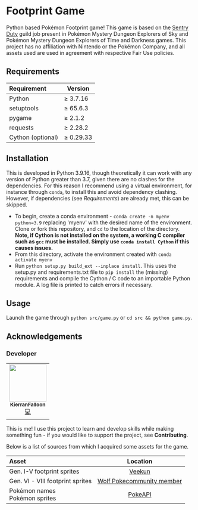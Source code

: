 # Footprint Game
Python based Pokémon Footprint game! This game is based on the [Sentry Duty](https://pokemon.fandom.com/wiki/Sentry_Duty) guild job present in Pokémon Mystery Dungeon Explorers of Sky and Pokémon Mystery Dungeon Explorers of Time and Darkness games. This project has no affiliation with Nintendo or the Pokémon Company, and all assets used are used in agreement with respective Fair Use policies.

## Requirements

| Requirement | Version |
|:-----------|-------|
| Python | &ge; 3.7.16 |
| setuptools | &ge; 65.6.3 |
| pygame | &ge; 2.1.2 |
| requests | &ge; 2.28.2 |
| Cython (optional) | &ge; 0.29.33 |

## Installation

This is developed in Python 3.9.16, though theoretically it can work with any version of Python greater than 3.7, given there are no clashes for the dependencies. For this reason I recommend using a virtual environment, for instance through `conda`, to install this and avoid dependency clashing. However, if dependencies (see *Requirements*) are already met, this can be skipped.

- To begin, create a conda environment - `conda create -n myenv python=3.9` replacing 'myenv' with the desired name of the environment. Clone or fork this repository, and `cd` to the location of the directory. **Note, if Cython is not installed on the system, a working C compiler such as `gcc` must be installed. Simply use `conda install Cython` if this causes issues.**
- From this directory, activate the environment created with `conda activate myenv`
- Run `python setup.py build_ext --inplace install`. This uses the setup.py and requirements.txt file to `pip install` the (missing) requirements and compile the Cython / C code to an importable Python module. A log file is printed to catch errors if necessary.

## Usage
Launch the game through `python src/game.py` or `cd src && python game.py`.

## Acknowledgements

### Developer

<table>
  <tr>
    <td align="center"><a href="https://github.com/KierranFalloon"><img src="https://avatars.githubusercontent.com/u/71852543?v=4" width="100px;" alt=""/><br /><sub><b>KierranFalloon</b></sub></a><br /><a href="https://github.com/KierranFalloon/FootprintGame/commits?author=KierranFalloon" title="Code">💻</a> </td>
  </tr>
</table>

This is me! I use this project to learn and develop skills while making something fun - if you would like to support the project, see **Contributing**.

Below is a list of sources from which I acquired some assets for the game.

| Asset | Location |
|:-----------|:-------:|
| Gen. I-V footprint sprites | [Veekun](https://veekun.com/dex/downloads) |
| Gen. VI - VIII footprint sprites | [Wolf Pokecommunity member](https://www.pokecommunity.com/member.php?u=730428) |
| Pokémon names <br /> Pokémon sprites | [PokeAPI](https://pokeapi.co/) |
